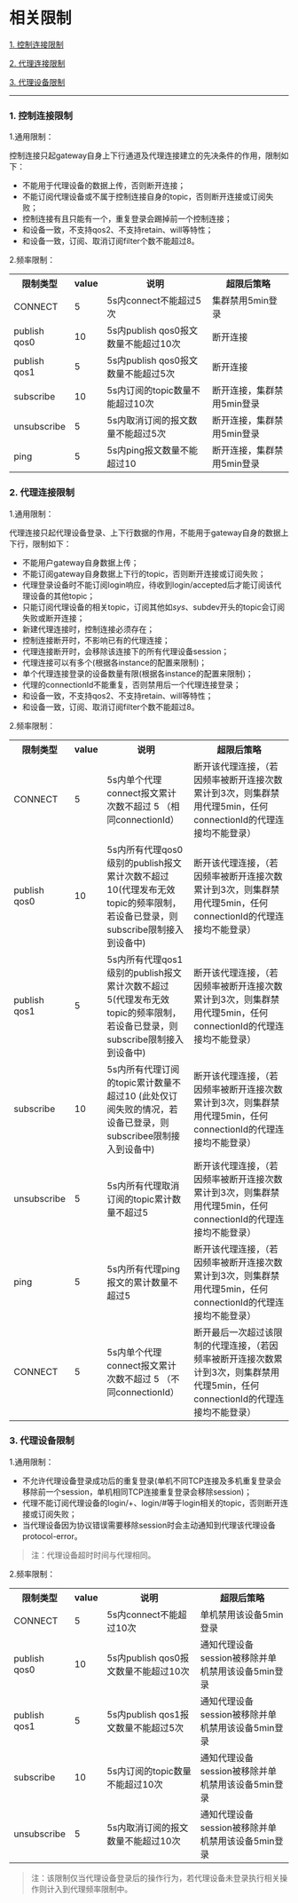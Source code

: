 # 相关限制

<a href="#1">1. 控制连接限制</a>

<a href="#2">2. 代理连接限制</a>

<a href="#3">3. 代理设备限制</a>

---

<h3 id="1">1. 控制连接限制</font></h3>

1.通用限制：

控制连接只起gateway自身上下行通道及代理连接建立的先决条件的作用，限制如下：
- 不能用于代理设备的数据上传，否则断开连接；
- 不能订阅代理设备或不属于控制连接自身的topic，否则断开连接或订阅失败；
- 控制连接有且只能有一个，重复登录会踢掉前一个控制连接；
- 和设备一致，不支持qos2、不支持retain、will等特性；
- 和设备一致，订阅、取消订阅filter个数不能超过8。

2.频率限制：

<table>
<tr><th width="10%">限制类型</th><th width="10%">value</th><th width="45%">说明</th><th width="35%">超限后策略</th></tr>
<tr><td>CONNECT</td><td>5</td><td>5s内connect不能超过5次</td><td>集群禁用5min登录</td></tr>
<tr><td>publish qos0</td><td>10</td><td>5s内publish qos0报文数量不能超过10次</td><td>断开连接</td></tr>
<tr><td>publish qos1</td><td>5</td><td>5s内publish qos0报文数量不能超过5次</td><td>断开连接</td></tr>
<tr><td>subscribe</td><td>10</td><td>5s内订阅的topic数量不能超过10次</td><td>断开连接，集群禁用5min登录</td></tr>
<tr><td>unsubscribe</td><td>5</td><td>5s内取消订阅的报文数量不能超过5次</td><td>断开连接，集群禁用5min登录</td></tr>
<tr><td>ping</td><td>5</td><td>5s内ping报文数量不能超过10</td><td>断开连接，集群禁用5min登录</td></tr>
</table>


<h3 id="2">2. 代理连接限制</font></h3>

1.通用限制：

代理连接只起代理设备登录、上下行数据的作用，不能用于gateway自身的数据上下行，限制如下：

- 不能用户gateway自身数据上传；
- 不能订阅gateway自身数据上下行的topic，否则断开连接或订阅失败；
- 代理登录设备时不能订阅login响应，待收到login/accepted后才能订阅该代理设备的其他topic；
- 只能订阅代理设备的相关topic，订阅其他如$sys、$subdev开头的topic会订阅失败或断开连接；
- 新建代理连接时，控制连接必须存在；
- 控制连接断开时，不影响已有的代理连接；
- 代理连接断开时，会移除该连接下的所有代理设备session；
- 代理连接可以有多个(根据各instance的配置来限制)；
- 单个代理连接登录的设备数量有限(根据各instance的配置来限制)；
- 代理的connectionId不能重复，否则禁用后一个代理连接登录；
- 和设备一致，不支持qos2、不支持retain、will等特性；
- 和设备一致，订阅、取消订阅filter个数不能超过8。

2.频率限制：

<table>
<tr><th width="10%">限制类型</th><th width="10%">value</th><th width="35%">说明</th><th width="45%">超限后策略</th></tr>
<tr><td>CONNECT</td><td>5</td><td>5s内单个代理connect报文累计次数不超过 5 （相同connectionId）</td><td>断开该代理连接，（若因频率被断开连接次数累计到3次，则集群禁用代理5min，任何connectionId的代理连接均不能登录）</td></tr>
<tr><td>publish qos0</td><td>10</td><td>5s内所有代理qos0 级别的publish报文累计次数不超过10(代理发布无效topic的频率限制，若设备已登录，则subscribe限制接入到设备中)</td><td>断开该代理连接，（若因频率被断开连接次数累计到3次，则集群禁用代理5min，任何connectionId的代理连接均不能登录）</td></tr>
<tr><td>publish qos1</td><td>5</td><td>5s内所有代理qos1 级别的publish报文累计次数不超过5(代理发布无效topic的频率限制，若设备已登录，则subscribe限制接入到设备中)</td><td>断开该代理连接，（若因频率被断开连接次数累计到3次，则集群禁用代理5min，任何connectionId的代理连接均不能登录）</td></tr>
<tr><td>subscribe</td><td>10</td><td>5s内所有代理订阅的topic累计数量不超过10 (此处仅订阅失败的情况，若设备已登录，则subscribee限制接入到设备中)</td><td>断开该代理连接，（若因频率被断开连接次数累计到3次，则集群禁用代理5min，任何connectionId的代理连接均不能登录）</td></tr>
<tr><td>unsubscribe</td><td>5</td><td>5s内所有代理取消订阅的topic累计数量不超过5</td><td>断开该代理连接，（若因频率被断开连接次数累计到3次，则集群禁用代理5min，任何connectionId的代理连接均不能登录）</td></tr>
<tr><td>ping</td><td>5</td><td>5s内所有代理ping报文的累计数量不超过5</td><td>断开该代理连接，（若因频率被断开连接次数累计到3次，则集群禁用代理5min，任何connectionId的代理连接均不能登录）</td></tr>
<tr><td>CONNECT</td><td>5</td><td>5s内单个代理 connect报文累计次数不超过 5 （不同connectionId）</td><td>断开最后一次超过该限制的代理连接，（若因频率被断开连接次数累计到3次，则集群禁用代理5min，任何connectionId的代理连接均不能登录）</td></tr>
</table>



<h3 id="3">3. 代理设备限制</font></h3>

1.通用限制：

- 不允许代理设备登录成功后的重复登录(单机不同TCP连接及多机重复登录会移除前一个session，单机相同TCP连接重复登录会移除session)；
- 代理不能订阅代理设备的login/+、login/#等于login相关的topic，否则断开连接或订阅失败；
- 当代理设备因为协议错误需要移除session时会主动通知到代理该代理设备protocol-error。

>  注：代理设备超时时间与代理相同。

2.频率限制：

<table>
<tr><th width="10%">限制类型</th><th width="10%">value</th><th width="40%">说明</th><th width="40%">超限后策略</th></tr>
<tr><td>CONNECT</td><td>5</td><td>5s内connect不能超过10次</td><td>单机禁用该设备5min登录</td></tr>
<tr><td>publish qos0</td><td>10</td><td>5s内publish qos0报文数量不能超过10次</td><td>通知代理设备session被移除并单机禁用该设备5min登录</td></tr>
<tr><td>publish qos1</td><td>5</td><td>5s内publish qos1报文数量不能超过5次</td><td>通知代理设备session被移除并单机禁用该设备5min登录</td></tr>
<tr><td>subscribe</td><td>10</td><td>5s内订阅的topic数量不能超过10次</td><td>通知代理设备session被移除并单机禁用该设备5min登录</td></tr>
<tr><td>unsubscribe</td><td>5</td><td>5s内取消订阅的报文数量不能超过10次</td><td>通知代理设备session被移除并单机禁用该设备5min登录</td></tr>
</table>

>  注：该限制仅当代理设备登录后的操作行为，若代理设备未登录执行相关操作则计入到代理频率限制中。
